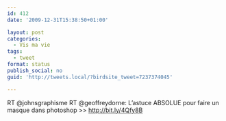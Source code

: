 ```yaml
---
id: 412
date: '2009-12-31T15:38:50+01:00'

layout: post
categories:
  - Vis ma vie
tags:
  - tweet
format: status
publish_social: no
guid: 'http://tweets.local/?birdsite_tweet=7237374045'

---
```


RT @johnsgraphisme RT @geoffreydorne: L’astuce ABSOLUE pour faire un masque dans photoshop &gt;&gt; http://bit.ly/4Qfy8B
